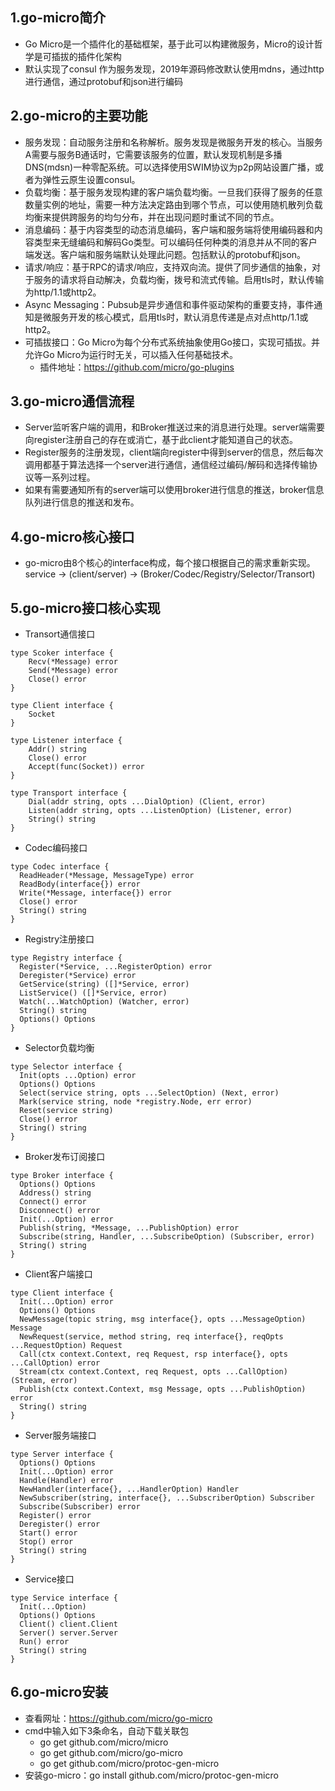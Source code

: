 ## 1.go-micro简介
* Go Micro是一个插件化的基础框架，基于此可以构建微服务，Micro的设计哲学是可插拔的插件化架构
* 默认实现了consul 作为服务发现，2019年源码修改默认使用mdns，通过http进行通信，通过protobuf和json进行编码
## 2.go-micro的主要功能
* 服务发现：自动服务注册和名称解析。服务发现是微服务开发的核心。当服务A需要与服务B通话时，它需要该服务的位置，默认发现机制是多播DNS(mdsn)一种零配系统。可以选择使用SWIM协议为p2p网站设置广播，或者为弹性云原生设置consul。
* 负载均衡：基于服务发现构建的客户端负载均衡。一旦我们获得了服务的任意数量实例的地址，需要一种方法决定路由到哪个节点，可以使用随机散列负载均衡来提供跨服务的均匀分布，并在出现问题时重试不同的节点。
* 消息编码：基于内容类型的动态消息编码，客户端和服务端将使用编码器和内容类型来无缝编码和解码Go类型。可以编码任何种类的消息并从不同的客户端发送。客户端和服务端默认处理此问题。包括默认的protobuf和json。
* 请求/响应：基于RPC的请求/响应，支持双向流。提供了同步通信的抽象，对于服务的请求将自动解决，负载均衡，拨号和流式传输。启用tls时，默认传输为http/1.1或http2。
* Async Messaging：Pubsub是异步通信和事件驱动架构的重要支持，事件通知是微服务开发的核心模式，启用tls时，默认消息传递是点对点http/1.1或http2。
* 可插拔接口：Go Micro为每个分布式系统抽象使用Go接口，实现可插拔。并允许Go Micro为运行时无关，可以插入任何基础技术。
  * 插件地址：https://github.com/micro/go-plugins
## 3.go-micro通信流程
* Server监听客户端的调用，和Broker推送过来的消息进行处理。server端需要向register注册自己的存在或消亡，基于此client才能知道自己的状态。
* Register服务的注册发现，client端向register中得到server的信息，然后每次调用都基于算法选择一个server进行通信，通信经过编码/解码和选择传输协议等一系列过程。
* 如果有需要通知所有的server端可以使用broker进行信息的推送，broker信息队列进行信息的推送和发布。
## 4.go-micro核心接口
* go-micro由8个核心的interface构成，每个接口根据自己的需求重新实现。
service -> (client/server) -> (Broker/Codec/Registry/Selector/Transort)
## 5.go-micro接口核心实现
* Transort通信接口
```
type Scoker interface {
    Recv(*Message) error
    Send(*Message) error
    Close() error
}

type Client interface {
    Socket
}

type Listener interface {
    Addr() string
    Close() error
    Accept(func(Socket)) error
}

type Transport interface {
    Dial(addr string, opts ...DialOption) (Client, error)
    Listen(addr string, opts ...ListenOption) (Listener, error)
    String() string
}
```
* Codec编码接口
```
type Codec interface {
  ReadHeader(*Message, MessageType) error
  ReadBody(interface{}) error
  Write(*Message, interface{}) error
  Close() error
  String() string
}
```
* Registry注册接口
```
type Registry interface {
  Register(*Service, ...RegisterOption) error
  Deregister(*Service) error
  GetService(string) ([]*Service, error)
  ListService() ([]*Service, error)
  Watch(...WatchOption) (Watcher, error)
  String() string
  Options() Options
}
```
* Selector负载均衡
```
type Selector interface {
  Init(opts ...Option) error
  Options() Options
  Select(service string, opts ...SelectOption) (Next, error)
  Mark(service string, node *registry.Node, err error)
  Reset(service string)
  Close() error
  String() string
}
```
* Broker发布订阅接口
```
type Broker interface {
  Options() Options
  Address() string
  Connect() error
  Disconnect() error
  Init(...Option) error
  Publish(string, *Message, ...PublishOption) error
  Subscribe(string, Handler, ...SubscribeOption) (Subscriber, error)
  String() string
}
```
* Client客户端接口
```
type Client interface {
  Init(...Option) error
  Options() Options
  NewMessage(topic string, msg interface{}, opts ...MessageOption) Message
  NewRequest(service, method string, req interface{}, reqOpts ...RequestOption) Request
  Call(ctx context.Context, req Request, rsp interface{}, opts ...CallOption) error
  Stream(ctx context.Context, req Request, opts ...CallOption) (Stream, error)
  Publish(ctx context.Context, msg Message, opts ...PublishOption) error
  String() string
}
```
* Server服务端接口
```
type Server interface {
  Options() Options
  Init(...Option) error
  Handle(Handler) error
  NewHandler(interface{}, ...HandlerOption) Handler
  NewSubscriber(string, interface{}, ...SubscriberOption) Subscriber
  Subscribe(Subscriber) error
  Register() error
  Deregister() error
  Start() error
  Stop() error
  String() string
}
```
* Service接口
```
type Service interface {
  Init(...Option)
  Options() Options
  Client() client.Client
  Server() server.Server
  Run() error
  String() string
}
```
## 6.go-micro安装
* 查看网址：https://github.com/micro/go-micro
* cmd中输入如下3条命名，自动下载关联包
  * go get github.com/micro/micro
  * go get github.com/micro/go-micro
  * go get github.com/micro/protoc-gen-micro  
* 安装go-micro：go install github.com/micro/protoc-gen-micro


